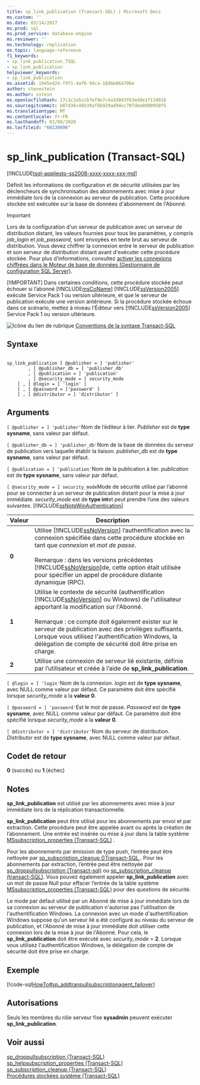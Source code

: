 ```yaml
---
title: sp_link_publication (Transact-SQL) | Microsoft Docs
ms.custom: ''
ms.date: 03/14/2017
ms.prod: sql
ms.prod_service: database-engine
ms.reviewer: ''
ms.technology: replication
ms.topic: language-reference
f1_keywords:
- sp_link_publication_TSQL
- sp_link_publication
helpviewer_keywords:
- sp_link_publication
ms.assetid: 1945ed24-f9f1-4af6-94ca-16d8e864706e
author: stevestein
ms.author: sstein
ms.openlocfilehash: 17c1c2a5ccb7ef9e7c4a3d843f63edde1f134016
ms.sourcegitcommit: b87d36c46b39af8b929ad94ec707dee8800950f5
ms.translationtype: MT
ms.contentlocale: fr-FR
ms.lasthandoff: 02/08/2020
ms.locfileid: "68139896"
---
```

# <a name="sp_link_publication-transact-sql"></a>sp_link_publication (Transact-SQL)
[!INCLUDE[tsql-appliesto-ss2008-xxxx-xxxx-xxx-md](../../includes/tsql-appliesto-ss2008-xxxx-xxxx-xxx-md.md)]

  Définit les informations de configuration et de sécurité utilisées par les déclencheurs de synchronisation des abonnements avec mise à jour immédiate lors de la connexion au serveur de publication. Cette procédure stockée est exécutée sur la base de données d'abonnement de l'Abonné.  
  
> [!IMPORTANT]
>  Lors de la configuration d'un serveur de publication avec un serveur de distribution distant, les valeurs fournies pour tous les paramètres, y compris *job_login* et *job_password*, sont envoyées en texte brut au serveur de distribution. Vous devez chiffrer la connexion entre le serveur de publication et son serveur de distribution distant avant d'exécuter cette procédure stockée. Pour plus d’informations, consultez [activer les connexions chiffrées dans le Moteur de base de données &#40;Gestionnaire de configuration SQL Server&#41;](../../database-engine/configure-windows/enable-encrypted-connections-to-the-database-engine.md).  
> 
> [!IMPORTANT]
>  Dans certaines conditions, cette procédure stockée peut échouer si l’abonné [!INCLUDE[msCoName](../../includes/msconame-md.md)] [!INCLUDE[ssVersion2005](../../includes/ssversion2005-md.md)] exécute Service Pack 1 ou version ultérieure, et que le serveur de publication exécute une version antérieure. Si la procédure stockée échoue dans ce scénario, mettez à niveau l'Éditeur vers [!INCLUDE[ssVersion2005](../../includes/ssversion2005-md.md)] Service Pack 1 ou version ultérieure.  
  
 ![Icône du lien de rubrique](../../database-engine/configure-windows/media/topic-link.gif "Icône du lien de rubrique") [Conventions de la syntaxe Transact-SQL](../../t-sql/language-elements/transact-sql-syntax-conventions-transact-sql.md)  
  
## <a name="syntax"></a>Syntaxe  
  
```  
  
sp_link_publication [ @publisher = ] 'publisher'   
        , [ @publisher_db = ] 'publisher_db'   
        , [ @publication = ] 'publication'   
        , [ @security_mode = ] security_mode  
    [ , [ @login = ] 'login' ]  
    [ , [ @password = ]'password' ]  
    [ , [ @distributor = ] 'distributor' ]  
```  
  
## <a name="arguments"></a>Arguments  
`[ @publisher = ] 'publisher'`Nom de l’éditeur à lier. *Publisher* est de **type sysname**, sans valeur par défaut.  
  
`[ @publisher_db = ] 'publisher_db'`Nom de la base de données du serveur de publication vers laquelle établir la liaison. *publisher_db* est de **type sysname**, sans valeur par défaut.  
  
`[ @publication = ] 'publication'`Nom de la publication à lier. *publication* est de **type sysname**, sans valeur par défaut.  
  
`[ @security_mode = ] security_mode`Mode de sécurité utilisé par l’abonné pour se connecter à un serveur de publication distant pour la mise à jour immédiate. *security_mode* est de **type int**et peut prendre l’une des valeurs suivantes. [!INCLUDE[ssNoteWinAuthentication](../../includes/ssnotewinauthentication-md.md)]  
  
|Valeur|Description|  
|-----------|-----------------|  
|**0**|Utilise [!INCLUDE[ssNoVersion](../../includes/ssnoversion-md.md)] l’authentification avec la connexion spécifiée dans cette procédure stockée en tant que *connexion* et *mot de passe*.<br /><br /> Remarque : dans les versions précédentes [!INCLUDE[ssNoVersion](../../includes/ssnoversion-md.md)]de, cette option était utilisée pour spécifier un appel de procédure distante dynamique (RPC).|  
|**1**|Utilise le contexte de sécurité (authentification [!INCLUDE[ssNoVersion](../../includes/ssnoversion-md.md)] ou Windows) de l'utilisateur apportant la modification sur l'Abonné.<br /><br /> Remarque : ce compte doit également exister sur le serveur de publication avec des privilèges suffisants. Lorsque vous utilisez l'authentification Windows, la délégation de compte de sécurité doit être prise en charge.|  
|**2**|Utilise une connexion de serveur lié existante, définie par l’utilisateur et créée à l’aide de **sp_link_publication**.|  
  
`[ @login = ] 'login'`Nom de la connexion. *login* est de **type sysname**, avec NULL comme valeur par défaut. Ce paramètre doit être spécifié lorsque *security_mode* a la **valeur 0**.  
  
`[ @password = ] 'password'`Est le mot de passe. *Password* est de **type sysname**, avec NULL comme valeur par défaut. Ce paramètre doit être spécifié lorsque *security_mode* a la **valeur 0**.  
  
`[ @distributor = ] 'distributor'`Nom du serveur de distribution. *Distributor* est de **type sysname**, avec NULL comme valeur par défaut.  
  
## <a name="return-code-values"></a>Codet de retour  
 **0** (succès) ou **1** (échec)  
  
## <a name="remarks"></a>Notes  
 **sp_link_publication** est utilisé par les abonnements avec mise à jour immédiate lors de la réplication transactionnelle.  
  
 **sp_link_publication** peut être utilisé pour les abonnements par envoi et par extraction. Cette procédure peut être appelée avant ou après la création de l’abonnement. Une entrée est insérée ou mise à jour dans la table système [MSsubscription_properties &#40;Transact-SQL&#41;](../../relational-databases/system-tables/mssubscription-properties-transact-sql.md) .  
  
 Pour les abonnements par émission de type push, l’entrée peut être nettoyée par [sp_subscription_cleanup &#40;&#41;Transact-SQL ](../../relational-databases/system-stored-procedures/sp-subscription-cleanup-transact-sql.md). Pour les abonnements par extraction, l’entrée peut être nettoyée par [sp_droppullsubscription &#40;Transact-sql&#41;](../../relational-databases/system-stored-procedures/sp-droppullsubscription-transact-sql.md) ou [sp_subscription_cleanup &#40;transact-SQL&#41;](../../relational-databases/system-stored-procedures/sp-subscription-cleanup-transact-sql.md). Vous pouvez également appeler **sp_link_publication** avec un mot de passe Null pour effacer l’entrée de la table système [MSsubscription_properties &#40;Transact-SQL&#41;](../../relational-databases/system-tables/mssubscription-properties-transact-sql.md) pour des questions de sécurité.  
  
 Le mode par défaut utilisé par un Abonné de mise à jour immédiate lors de sa connexion au serveur de publication n'autorise pas l'utilisation de l'authentification Windows. La connexion avec un mode d'authentification Windows suppose qu'un serveur lié a été configuré au niveau du serveur de publication, et l'Abonné de mise à jour immédiate doit utiliser cette connexion lors de la mise à jour de l'Abonné. Pour cela, le **sp_link_publication** doit être exécuté avec *security_mode* = **2**. Lorsque vous utilisez l'authentification Windows, la délégation de compte de sécurité doit être prise en charge.  
  
## <a name="example"></a>Exemple  
 [!code-sql[HowTo#sp_addtranpullsubscriptionagent_failover](../../relational-databases/replication/codesnippet/tsql/sp-link-publication-tran_1.sql)]  
  
## <a name="permissions"></a>Autorisations  
 Seuls les membres du rôle serveur fixe **sysadmin** peuvent exécuter **sp_link_publication**.  
  
## <a name="see-also"></a>Voir aussi  
 [sp_droppullsubscription &#40;Transact-SQL&#41;](../../relational-databases/system-stored-procedures/sp-droppullsubscription-transact-sql.md)   
 [sp_helpsubscription_properties &#40;Transact-SQL&#41;](../../relational-databases/system-stored-procedures/sp-helpsubscription-properties-transact-sql.md)   
 [sp_subscription_cleanup &#40;Transact-SQL&#41;](../../relational-databases/system-stored-procedures/sp-subscription-cleanup-transact-sql.md)   
 [Procédures stockées système &#40;Transact-SQL&#41;](../../relational-databases/system-stored-procedures/system-stored-procedures-transact-sql.md)  
  
  

